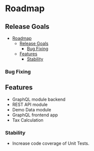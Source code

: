 # Roadmap

## Release Goals
- [Roadmap](#roadmap)
    - [Release Goals](#release-goals)
        - [Bug Fixing](#bug-fixing)
    - [Features](#features)
        - [Stability](#stability)

### Bug Fixing

## Features
- GraphQL module backend
- REST API module
- Demo Data module
- GraphQL frontend app 
- Tax Calculation

### Stability
- Increase code coverage of Unit Tests.
